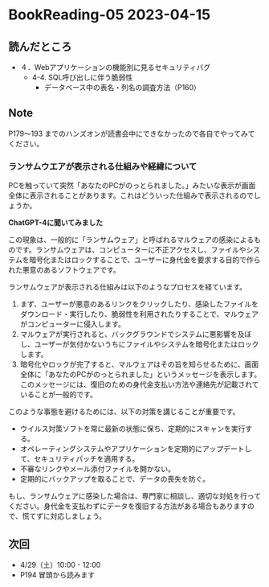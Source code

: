 # BookReading-05 2023-04-15

## 読んだところ
- ４．Webアプリケーションの機能別に見るセキュリティバグ
  - 4-4. SQL呼び出しに伴う脆弱性
    - データベース中の表名・列名の調査方法（P160）

## Note
P179〜193 までのハンズオンが読書会中にできなかったので各自でやってみてください。

### ランサムウエアが表示される仕組みや経緯について

PCを触っていて突然「あなたのPCがのっとられました。」みたいな表示が画面全体に表示されることがあります。これはどういった仕組みで表示されるのでしょうか。

**ChatGPT-4に聞いてみました**

この現象は、一般的に「ランサムウェア」と呼ばれるマルウェアの感染によるものです。ランサムウェアは、コンピューターに不正アクセスし、ファイルやシステムを暗号化またはロックすることで、ユーザーに身代金を要求する目的で作られた悪意のあるソフトウェアです。

ランサムウェアが表示される仕組みは以下のようなプロセスを経ています。

1. まず、ユーザーが悪意のあるリンクをクリックしたり、感染したファイルをダウンロード・実行したり、脆弱性を利用されたりすることで、マルウェアがコンピューターに侵入します。
2. マルウェアが実行されると、バックグラウンドでシステムに悪影響を及ぼし、ユーザーが気付かないうちにファイルやシステムを暗号化またはロックします。
3. 暗号化やロックが完了すると、マルウェアはその旨を知らせるために、画面全体に「あなたのPCがのっとられました」というメッセージを表示します。このメッセージには、復旧のための身代金支払い方法や連絡先が記載されていることが一般的です。

このような事態を避けるためには、以下の対策を講じることが重要です。

- ウイルス対策ソフトを常に最新の状態に保ち、定期的にスキャンを実行する。
- オペレーティングシステムやアプリケーションを定期的にアップデートして、セキュリティパッチを適用する。
- 不審なリンクやメール添付ファイルを開かない。
- 定期的にバックアップを取ることで、データの喪失を防ぐ。

もし、ランサムウェアに感染した場合は、専門家に相談し、適切な対処を行ってください。身代金を支払わずにデータを復旧する方法がある場合もありますので、慌てずに対応しましょう。

## 次回
- 4/29（土）10:00 - 12:00
- P194 冒頭から読みます
  
